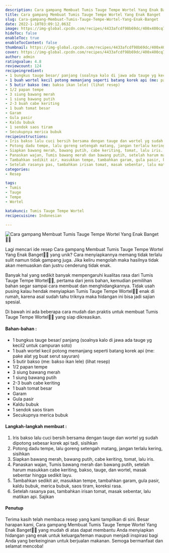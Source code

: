```yaml
---
description: Cara gampang Membuat Tumis Tauge Tempe Wortel Yang Enak Banget"
title: Cara gampang Membuat Tumis Tauge Tempe Wortel Yang Enak Banget
slug: Cara-gampang-Membuat-Tumis-Tauge-Tempe-Wortel-Yang-Enak-Banget
date: 2022-1-18T03:09:12.063Z
image: https://img-global.cpcdn.com/recipes/4433afcdf98b69dc/400x400cq70/photo.jpg
hideToc: false
enableToc: true
enableTocContent: false
thumbnail: https://img-global.cpcdn.com/recipes/4433afcdf98b69dc/400x400cq70/photo.jpg
cover: https://img-global.cpcdn.com/recipes/4433afcdf98b69dc/400x400cq70/photo.jpg
author: admin
ratingvalue: 4.8
reviewcount: 124
recipeingredient:
- 1 bungkus tauge besar/ panjang (soalnya kalo di jawa ada tauge yg kecil2 untuk campuran soto)
- 1 buah wortel kecil potong memanjang seperti batang korek api (me: pake alat yg buat serut sayuran)
- 5 butir bakso (me: bakso ikan lele) (lihat resep)
- 1/2 papan tempe
- 3 siung bawang merah
- 1 siung bawang putih
- 2-3 buah cabe keriting
- 1 buah tomat besar
- Garam
- Gula pasir
- Kaldu bubuk
- 1 sendok saos tiram
- Secukupnya merica bubuk
recipeinstructions:
- Iris bakso lalu cuci bersih bersama dengan tauge dan wortel yg sudah dipotong sebesar korek api tadi, sisihkan
- Potong dadu tempe, lalu goreng setengah matang, jangan terlalu kering, sisihkan
- Siapkan bawang merah, bawang putih, cabe keriting, tomat, lalu iris.
- Panaskan wajan, Tumis bawang merah dan bawang putih, setelah harum masukkan cabe keriting, bakso, tauge, dan wortel, masak sebentar hingga sedikit layu.
- Tambahkan sedikit air, masukkan tempe, tambahkan garam, gula pasir, kaldu bubuk, merica bubuk, saos tiram, koreksi rasa.
- Setelah rasanya pas, tambahkan irisan tomat, masak sebentar, lalu matikan api. Sajikan
categories:
- Resep

tags:
- Tumis
- Tauge
- Tempe
- Wortel

katakunci: Tumis Tauge Tempe Wortel
recipecuisine: Indonesian

---
```


![Cara gampang Membuat Tumis Tauge Tempe Wortel Yang Enak Banget👩‍🍳](https://img-global.cpcdn.com/recipes/4433afcdf98b69dc/400x400cq70/photo.jpg)

Lagi mencari ide resep Cara gampang Membuat Tumis Tauge Tempe Wortel Yang Enak Banget👩‍🍳 yang unik? Cara menyiapkannya memang tidak terlalu sulit namun tidak gampang juga. Jika keliru mengolah maka hasilnya tidak akan memuaskan dan justru cenderung tidak enak.

Banyak hal yang sedikit banyak mempengaruhi kualitas rasa dari Tumis Tauge Tempe Wortel👩‍🍳, pertama dari jenis bahan, kemudian pemilihan bahan segar sampai cara membuat dan menghidangkannya. Tidak usah pusing kalau hendak menyiapkan Tumis Tauge Tempe Wortel👩‍🍳 enak di rumah, karena asal sudah tahu triknya maka hidangan ini bisa jadi sajian spesial.

Di bawah ini ada beberapa cara mudah dan praktis untuk membuat Tumis Tauge Tempe Wortel👩‍🍳 yang siap dikreasikan.

<!--inarticleads1-->

#### Bahan-bahan :

- 1 bungkus tauge besar/ panjang (soalnya kalo di jawa ada tauge yg kecil2 untuk campuran soto)
- 1 buah wortel kecil potong memanjang seperti batang korek api (me: pake alat yg buat serut sayuran)
- 5 butir bakso (me: bakso ikan lele) (lihat resep)
- 1/2 papan tempe
- 3 siung bawang merah
- 1 siung bawang putih
- 2-3 buah cabe keriting
- 1 buah tomat besar
- Garam
- Gula pasir
- Kaldu bubuk
- 1 sendok saos tiram
- Secukupnya merica bubuk

<!--inarticleads2-->

#### Langkah-langkah membuat :

1. Iris bakso lalu cuci bersih bersama dengan tauge dan wortel yg sudah dipotong sebesar korek api tadi, sisihkan
1. Potong dadu tempe, lalu goreng setengah matang, jangan terlalu kering, sisihkan
1. Siapkan bawang merah, bawang putih, cabe keriting, tomat, lalu iris.
1. Panaskan wajan, Tumis bawang merah dan bawang putih, setelah harum masukkan cabe keriting, bakso, tauge, dan wortel, masak sebentar hingga sedikit layu.
1. Tambahkan sedikit air, masukkan tempe, tambahkan garam, gula pasir, kaldu bubuk, merica bubuk, saos tiram, koreksi rasa.
1. Setelah rasanya pas, tambahkan irisan tomat, masak sebentar, lalu matikan api. Sajikan

#### Penutup

Terima kasih telah membaca resep yang kami tampilkan di sini. Besar harapan kami, Cara gampang Membuat Tumis Tauge Tempe Wortel Yang Enak Banget👩‍🍳 yang mudah di atas dapat membantu Anda menyiapkan hidangan yang enak untuk keluarga/teman maupun menjadi inspirasi bagi Anda yang berkeinginan untuk berjualan makanan. Semoga bermanfaat dan selamat mencoba!
